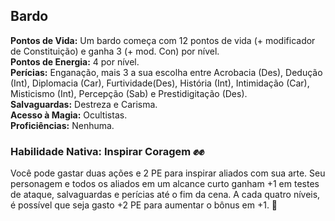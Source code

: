## Bardo <a id="bardo"></a>

**Pontos de Vida:** Um bardo começa com 12 pontos de vida (+ modificador de Constituição) e ganha 3 (+ mod. Con) por nível.</br>
**Pontos de Energia:** 4 por nível.</br>
**Perícias:** Enganação, mais 3 a sua escolha entre Acrobacia (Des), Dedução (Int), Diplomacia (Car), Furtividade(Des), História (Int), Intimidação (Car), Misticismo (Int), Percepção (Sab) e Prestidigitação (Des).</br>
**Salvaguardas:** Destreza e Carisma.</br>
**Acesso à Magia:** Ocultistas.</br>
**Proficiências:** Nenhuma.</br>

### Habilidade Nativa: Inspirar Coragem ✊✊
Você pode gastar duas ações e 2 PE para inspirar aliados com sua arte. Seu personagem e todos os aliados em um alcance curto ganham +1 em testes de ataque, salvaguardas e perícias até o fim da cena. A cada quatro níveis, é possível que seja gasto +2 PE para aumentar o bônus em +1. 🧙
